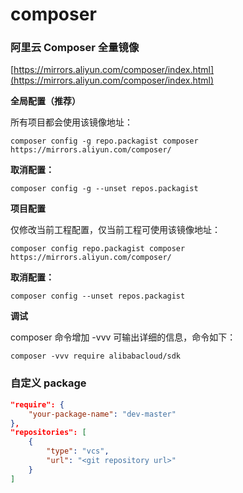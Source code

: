 # composer

### 阿里云 Composer 全量镜像

[https://mirrors.aliyun.com/composer/index.html](https://mirrors.aliyun.com/composer/index.html)

**全局配置（推荐）**

所有项目都会使用该镜像地址：
```
composer config -g repo.packagist composer https://mirrors.aliyun.com/composer/
```

**取消配置：**
```
composer config -g --unset repos.packagist
```

**项目配置**

仅修改当前工程配置，仅当前工程可使用该镜像地址：
```
composer config repo.packagist composer https://mirrors.aliyun.com/composer/
```

**取消配置：**
```
composer config --unset repos.packagist
```

**调试**

composer 命令增加 -vvv 可输出详细的信息，命令如下：
```
composer -vvv require alibabacloud/sdk
```

### 自定义 package
```json
"require": {
    "your-package-name": "dev-master"
},
"repositories": [
    {
        "type": "vcs",
        "url": "<git repository url>"
    }
]
```
